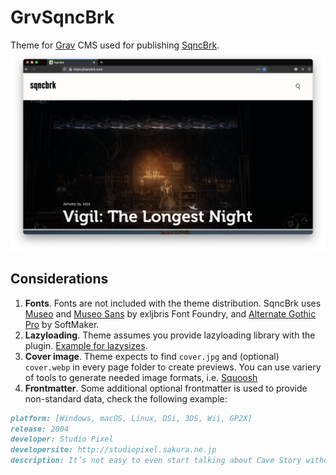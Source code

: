 # GrvSqncBrk

Theme for [Grav](https://getgrav.org) CMS used for publishing [SqncBrk](https://sqncbrk.com).
![Screenshot](screenshot.png)

## Considerations

1. **Fonts**. Fonts are not included with the theme distribution. SqncBrk uses [Museo](https://www.exljbris.com/museo.html) and [Museo Sans](https://www.exljbris.com/museosans.html) by exljbris Font Foundry, and [Alternate Gothic Pro](https://www.fontspring.com/fonts/softmaker/alternate-gothic-pro) by SoftMaker.
2. **Lazyloading**. Theme assumes you provide lazyloading library with the plugin. [Example for lazysizes](https://gist.github.com/ichik/3191c85570821170a86b581199f4a8ee).
3. **Cover image**. Theme expects to find `cover.jpg` and (optional) `cover.webp` in every page folder to create previews. You can use variery of tools to generate needed image formats, i.e. [Squoosh](https://github.com/GoogleChromeLabs/squoosh/tree/dev/cli)
4. **Frontmatter**. Some additional optional frontmatter is used to provide non-standard data, check the following example:

```markdown
platform: [Windows, macOS, Linux, DSi, 3DS, Wii, GP2X]
release: 2004
developer: Studio Pixel
developersite: http://studiopixel.sakura.ne.jp
description: It’s not easy to even start talking about Cave Story without starting to throw out such adjectives like “modern classic” or “cult underground hit”. But there, you have it, I just wrote it and I won’t take it back.
```
